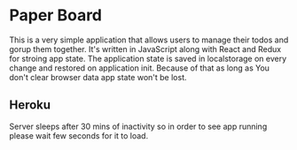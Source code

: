 # Paper Board
This is a very simple application that allows users to manage their todos and gorup them together. It's written in JavaScript along with React and Redux for stroing app state. The application state is saved in localstorage on every change and restored on application init. Because of that as long as You don't clear browser data app state won't be lost.
## Heroku
Server sleeps after 30 mins of inactivity so in order to see app running please wait few seconds for it to load.
